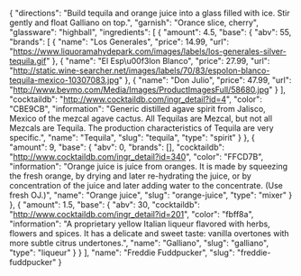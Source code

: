 {
    "directions": "Build tequila and orange juice into a glass filled with ice. Stir gently and float Galliano on top.",
    "garnish": "Orance slice, cherry",
    "glassware": "highball",
    "ingredients": [
        {
            "amount": 4.5,
            "base": {
                "abv": 55,
                "brands": [
                    {
                        "name": "Los Generales",
                        "price": 14.99,
                        "url": "https://www.liquoramahydepark.com/images/labels/los-generales-silver-tequila.gif"
                    },
                    {
                        "name": "El Esp\u00f3lon Blanco",
                        "price": 27.99,
                        "url": "http://static.wine-searcher.net/images/labels/70/83/espolon-blanco-tequila-mexico-10307083.jpg"
                    },
                    {
                        "name": "Don Julio",
                        "price": 47.99,
                        "url": "http://www.bevmo.com/Media/Images/ProductImagesFull/58680.jpg"
                    }
                ],
                "cocktaildb": "http://www.cocktaildb.com/ingr_detail?id=4",
                "color": "CBE9CB",
                "information": "Generic distilled agave spirit from Jalisco, Mexico of the mezcal agave cactus. All Tequilas are Mezcal, but not all Mezcals are Tequila. The production characteristics of Tequila are very specific.",
                "name": "Tequila",
                "slug": "tequila",
                "type": "spirit"
            }
        },
        {
            "amount": 9,
            "base": {
                "abv": 0,
                "brands": [],
                "cocktaildb": "http://www.cocktaildb.com/ingr_detail?id=340",
                "color": "FFCD7B",
                "information": "Orange juice is juice from oranges. It is made by squeezing the fresh orange, by drying and later re-hydrating the juice, or by concentration of the juice and later adding water to the concentrate. (Use fresh OJ.)",
                "name": "Orange juice",
                "slug": "orange-juice",
                "type": "mixer"
            }
        },
        {
            "amount": 1.5,
            "base": {
                "abv": 30,
                "cocktaildb": "http://www.cocktaildb.com/ingr_detail?id=201",
                "color": "fbff8a",
                "information": "A proprietary yellow Italian liqueur flavored with herbs, flowers and spices.  It has a delicate and sweet taste: vanilla overtones with more subtle citrus undertones.",
                "name": "Galliano",
                "slug": "galliano",
                "type": "liqueur"
            }
        }
    ],
    "name": "Freddie Fuddpucker",
    "slug": "freddie-fuddpucker"
}